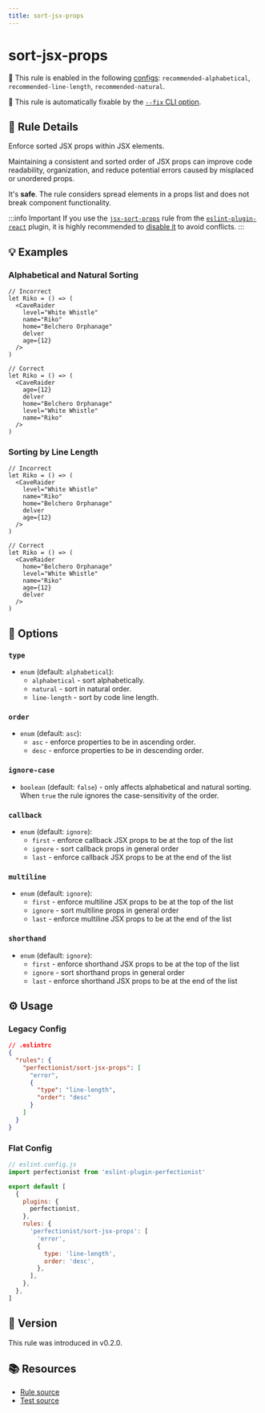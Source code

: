 ```yaml
---
title: sort-jsx-props
---
```


# sort-jsx-props

💼 This rule is enabled in the following [configs](/configs/): `recommended-alphabetical`, `recommended-line-length`, `recommended-natural`.

🔧 This rule is automatically fixable by the [`--fix` CLI option](https://eslint.org/docs/latest/user-guide/command-line-interface#--fix).

<!-- end auto-generated rule header -->

## 📖 Rule Details

Enforce sorted JSX props within JSX elements.

Maintaining a consistent and sorted order of JSX props can improve code readability, organization, and reduce potential errors caused by misplaced or unordered props.

It's **safe**. The rule considers spread elements in a props list and does not break component functionality.

:::info Important
If you use the [`jsx-sort-props`](https://github.com/jsx-eslint/eslint-plugin-react/blob/master/docs/rules/jsx-sort-props.md) rule from the [`eslint-plugin-react`](https://github.com/jsx-eslint/eslint-plugin-react) plugin, it is highly recommended to [disable it](https://eslint.org/docs/latest/use/configure/rules#using-configuration-files-1) to avoid conflicts.
:::

## 💡 Examples

### Alphabetical and Natural Sorting

```tsx
// Incorrect
let Riko = () => (
  <CaveRaider
    level="White Whistle"
    name="Riko"
    home="Belchero Orphanage"
    delver
    age={12}
  />
)

// Correct
let Riko = () => (
  <CaveRaider
    age={12}
    delver
    home="Belchero Orphanage"
    level="White Whistle"
    name="Riko"
  />
)
```

### Sorting by Line Length

```tsx
// Incorrect
let Riko = () => (
  <CaveRaider
    level="White Whistle"
    name="Riko"
    home="Belchero Orphanage"
    delver
    age={12}
  />
)

// Correct
let Riko = () => (
  <CaveRaider
    home="Belchero Orphanage"
    level="White Whistle"
    name="Riko"
    age={12}
    delver
  />
)
```

## 🔧 Options

### `type`

- `enum` (default: `alphabetical`):
  - `alphabetical` - sort alphabetically.
  - `natural` - sort in natural order.
  - `line-length` - sort by code line length.

### `order`

- `enum` (default: `asc`):
  - `asc` - enforce properties to be in ascending order.
  - `desc` - enforce properties to be in descending order.

### `ignore-case`

- `boolean` (default: `false`) - only affects alphabetical and natural sorting. When `true` the rule ignores the case-sensitivity of the order.

### `callback`

- `enum` (default: `ignore`):
  - `first` - enforce callback JSX props to be at the top of the list
  - `ignore` - sort callback props in general order
  - `last` - enforce callback JSX props to be at the end of the list

### `multiline`

- `enum` (default: `ignore`):
  - `first` - enforce multiline JSX props to be at the top of the list
  - `ignore` - sort multiline props in general order
  - `last` - enforce multiline JSX props to be at the end of the list

### `shorthand`

- `enum` (default: `ignore`):
  - `first` - enforce shorthand JSX props to be at the top of the list
  - `ignore` - sort shorthand props in general order
  - `last` - enforce shorthand JSX props to be at the end of the list

## ⚙️ Usage

### Legacy Config

```json
// .eslintrc
{
  "rules": {
    "perfectionist/sort-jsx-props": [
      "error",
      {
        "type": "line-length",
        "order": "desc"
      }
    ]
  }
}
```

### Flat Config

```js
// eslint.config.js
import perfectionist from 'eslint-plugin-perfectionist'

export default [
  {
    plugins: {
      perfectionist,
    },
    rules: {
      'perfectionist/sort-jsx-props': [
        'error',
        {
          type: 'line-length',
          order: 'desc',
        },
      ],
    },
  },
]
```

## 🚀 Version

This rule was introduced in v0.2.0.

## 📚 Resources

- [Rule source](https://github.com/azat-io/eslint-plugin-perfectionist/blob/main/rules/sort-jsx-props.ts)
- [Test source](https://github.com/azat-io/eslint-plugin-perfectionist/blob/main/test/sort-jsx-props.test.ts)
